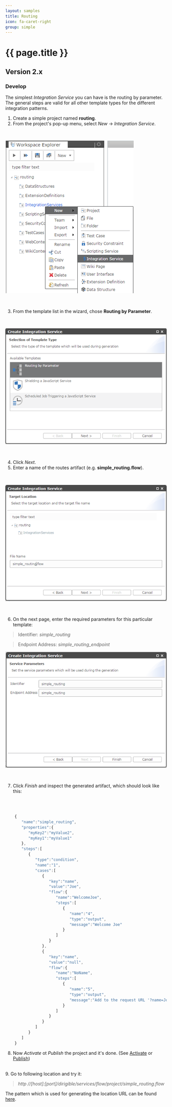 ```yaml
---
layout: samples
title: Routing
icon: fa-caret-right
group: simple
---
```


{{ page.title }}
===

Version 2.x
---

### Develop


The simplest *Integration Service* you can have is the routing by parameter.
The general steps are valid for all other template types for the different integration patterns.

1. Create a simple project named **routing**.
2. From the project's pop-up menu, select *New* -> *Integration Service*.

<br>

![Routing by Parameter 1](images/simple_routing/simple_routing_1.png)

<br>

3. From the template list in the wizard, chose **Routing by Parameter**.

<br>

![Routing by Parameter 2](images/simple_routing/simple_routing_2.png)

<br>

4. Click *Next*.
5. Enter a name of the routes artifact (e.g. **simple_routing.flow**).

<br>

![Routing by Parameter 3](images/simple_routing/simple_routing_3.png)

<br>

6. On the next page, enter the required parameters for this particular template:

> Identifier: *simple_routing*

> Endpoint Address: *simple_routing_endpoint*

![Content Based Routing 4](images/simple_routing/simple_routing_4.png)

<br>

7. Click *Finish* and inspect the generated artifact, which should look like this:

<br>

```javascript

	{  
	   "name":"simple_routing",
	   "properties":{
	      "myKey2":"myValue2",
	      "myKey1":"myValue1"
	   },
	   "steps":[  
	      {  
	         "type":"condition",
	         "name":"1",
	         "cases":[  
	            {  
	               "key":"name",
	               "value":"Joe",
	               "flow":{
	                  "name":"WelcomeJoe",
	                  "steps":[  
	                     {  
	                     	"name":"4",
	                        "type":"output",
	                        "message":"Welcome Joe"
	                     }
	                  ]
	               }
	            },
	            {  
	               "key":"name",
	               "value":"null",
	               "flow":{  
				      "name":"NoName",
	                  "steps":[  
	                     {  
	                     	"name":"5",
	                        "type":"output",
	                        "message":"Add to the request URL '?name=Joe'"
	                     }
	                  ]
	               }
	            }
	         ]
	      }
	   ]
	}

```

8. Now *Activate* ot *Publish* the project and it's done. (See [Activate](../help/activation.html) or [Publish](../help/publishing.html))
<br>
9. Go to following location and try it:

> *http //[host]:[port]/dirigible/services/flow/project/simple_routing.flow*

The pattern which is used for generating the location URL can be found [here](../help/integration_services.html).

